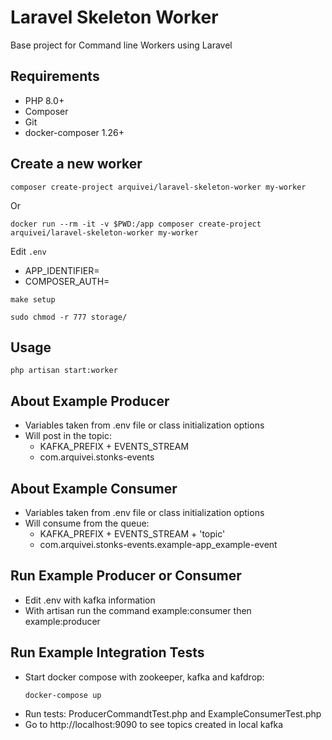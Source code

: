 # Laravel Skeleton Worker

Base project for Command line Workers using Laravel

## Requirements

+ PHP 8.0+
+ Composer
+ Git
+ docker-composer 1.26+

## Create a new worker

```shell script
composer create-project arquivei/laravel-skeleton-worker my-worker
```
Or

```shell script
docker run --rm -it -v $PWD:/app composer create-project arquivei/laravel-skeleton-worker my-worker
```

Edit `.env`

+ APP_IDENTIFIER=<NEW-API-NAME>
+ COMPOSER_AUTH=

```shell script
make setup

sudo chmod -r 777 storage/
```

## Usage

```shell script
php artisan start:worker
```

## About Example Producer

+ Variables taken from .env file or class initialization options
+ Will post in the topic:
  + KAFKA_PREFIX + EVENTS_STREAM 
  + com.arquivei.stonks-events

## About Example Consumer

+ Variables taken from .env file or class initialization options
+ Will consume from the queue:
  + KAFKA_PREFIX + EVENTS_STREAM + 'topic' 
  + com.arquivei.stonks-events.example-app_example-event


## Run Example Producer or Consumer

+ Edit .env with kafka information
+ With artisan run the command example:consumer then example:producer

## Run Example Integration Tests 

+ Start docker compose with zookeeper, kafka and kafdrop:
    ```shell script
    docker-compose up
    ```
* Run tests: ProducerCommandtTest.php and ExampleConsumerTest.php
* Go to http://localhost:9090 to see topics created in local kafka

